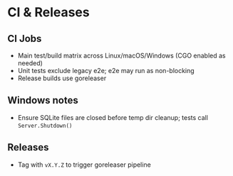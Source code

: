 # CI & Releases

## CI Jobs
- Main test/build matrix across Linux/macOS/Windows (CGO enabled as needed)
- Unit tests exclude legacy e2e; e2e may run as non-blocking
- Release builds use goreleaser

## Windows notes
- Ensure SQLite files are closed before temp dir cleanup; tests call `Server.Shutdown()`

## Releases
- Tag with `vX.Y.Z` to trigger goreleaser pipeline

